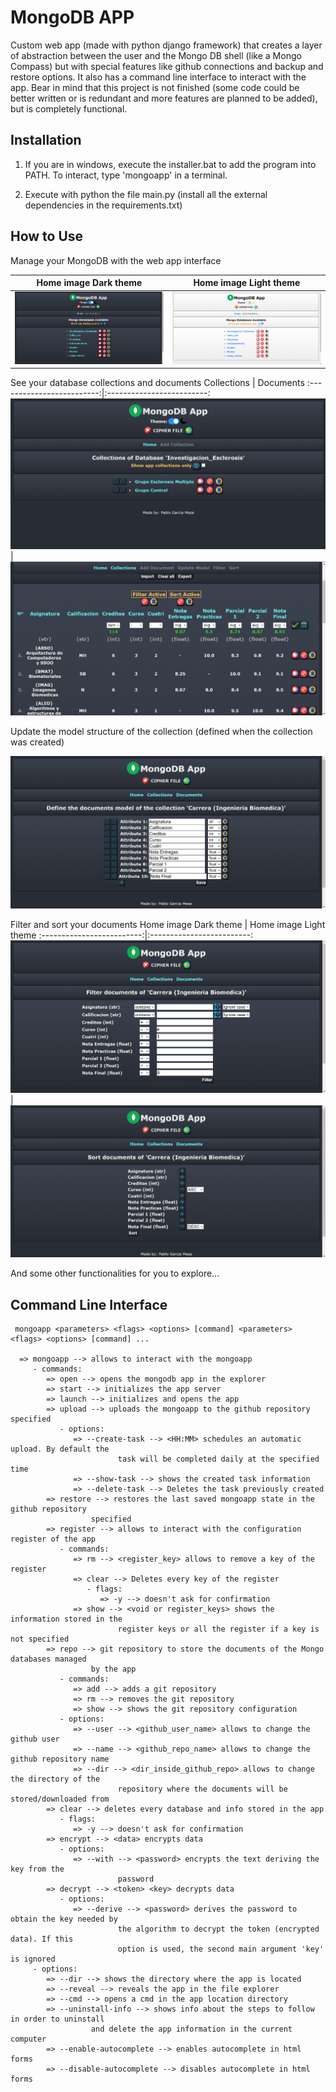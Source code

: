 # MongoDB APP

Custom web app (made with python django framework) that creates a layer of abstraction between the user and the Mongo DB shell (like a Mongo Compass) but with special features like github connections and backup and restore options. It also has a command line interface to interact with the app. Bear in mind that this project is not finished (some code could be better written or is redundant and more features are planned to be added), but is completely functional.

## Installation
1. If you are in windows, execute the installer.bat to add the program into PATH. To interact, type 'mongoapp' in a terminal.

2. Execute with python the file main.py (install all the external dependencies in the requirements.txt)

## How to Use
Manage your MongoDB with the web app interface

Home image Dark theme       |   Home image Light theme
:-------------------------:|:-------------------------:
![](readme_assets/home.png) | ![](readme_assets/home_light.png)

See your database collections and documents
Collections       |   Documents
:-------------------------:|:-------------------------:
![](readme_assets/collections.png) | ![](readme_assets/documents.png)

Update the model structure of the collection (defined when the collection was created)

![](readme_assets/update_model.png)

Filter and sort your documents
Home image Dark theme       |   Home image Light theme
:-------------------------:|:-------------------------:
![](readme_assets/filter.png) | ![](readme_assets/sort.png)

And some other functionalities for you to explore...
## Command Line Interface
```
 mongoapp <parameters> <flags> <options> [command] <parameters> <flags> <options> [command] ...

  => mongoapp --> allows to interact with the mongoapp
     - commands:
        => open --> opens the mongodb app in the explorer
        => start --> initializes the app server
        => launch --> initializes and opens the app
        => upload --> uploads the mongoapp to the github repository specified
           - options:
              => --create-task --> <HH:MM> schedules an automatic upload. By default the
                        task will be completed daily at the specified time
              => --show-task --> shows the created task information
              => --delete-task --> Deletes the task previously created
        => restore --> restores the last saved mongoapp state in the github repository
                  specified
        => register --> allows to interact with the configuration register of the app
           - commands:
              => rm --> <register_key> allows to remove a key of the register
              => clear --> Deletes every key of the register
                 - flags:
                    => -y --> doesn't ask for confirmation
              => show --> <void or register_keys> shows the information stored in the
                        register keys or all the register if a key is not specified
        => repo --> git repository to store the documents of the Mongo databases managed
                  by the app
           - commands:
              => add --> adds a git repository
              => rm --> removes the git repository
              => show --> shows the git repository configuration
           - options:
              => --user --> <github_user_name> allows to change the github user
              => --name --> <github_repo_name> allows to change the github repository name
              => --dir --> <dir_inside_github_repo> allows to change the directory of the
                        repository where the documents will be stored/downloaded from
        => clear --> deletes every database and info stored in the app
           - flags:
              => -y --> doesn't ask for confirmation
        => encrypt --> <data> encrypts data
           - options:
              => --with --> <password> encrypts the text deriving the key from the
                        password
        => decrypt --> <token> <key> decrypts data
           - options:
              => --derive --> <password> derives the password to obtain the key needed by
                        the algorithm to decrypt the token (encrypted data). If this
                        option is used, the second main argument 'key' is ignored
     - options:
        => --dir --> shows the directory where the app is located
        => --reveal --> reveals the app in the file explorer
        => --cmd --> opens a cmd in the app location directory
        => --uninstall-info --> shows info about the steps to follow in order to uninstall
                  and delete the app information in the current computer
        => --enable-autocomplete --> enables autocomplete in html forms
        => --disable-autocomplete --> disables autocomplete in html forms
```
